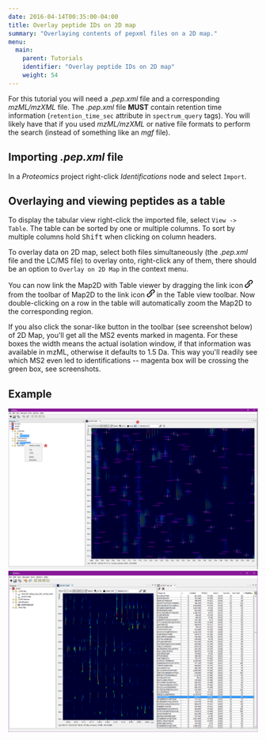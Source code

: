 ```yaml
---
date: 2016-04-14T00:35:00-04:00
title: Overlay peptide IDs on 2D map
summary: "Overlaying contents of pepxml files on a 2D map."
menu:
  main:
    parent: Tutorials
    identifier: "Overlay peptide IDs on 2D map"
    weight: 54
---
```


For this tutorial you will need a _.pep.xml_ file and a corresponding _mzML/mzXML_ file. The
_.pep.xml_ file **MUST** contain retention time information (`retention_time_sec` attribute in
`spectrum_query` tags). You will likely have that if you used _mzML/mzXML_ or native file formats
to perform the search (instead of something like an _mgf_ file).


## Importing _.pep.xml_ file
In a *Proteomics* project right-click _Identifications_ node and select `Import`.


## Overlaying and viewing peptides as a table
To display the tabular view right-click the imported file, select `View -> Table`. The table can be sorted by one or multiple columns. To sort by multiple columns hold <kbd>Shift</kbd> when clicking
on column headers.

To overlay data on 2D map, select both files simultaneously (the _.pep.xml_ file and the LC/MS file)
to overlay onto, right-click any of them, there should be an option to `Overlay on 2D Map` in the context menu.

You can now link the Map2D with Table viewer by dragging the link icon
![Link icon](/images/getting-started/icon_link.png) from the toolbar of Map2D to the link icon
![Link icon](/images/getting-started/icon_link.png) in the Table view toolbar. Now double-clicking
on a row in the table will automatically zoom the Map2D to the corresponding region.

If you also click the sonar-like button in the toolbar (see screenshot below) of 2D Map, you'll get all the MS2 events marked in magenta. For these boxes the width means the actual isolation window, if that information was available in mzML, otherwise it defaults to 1.5 Da. This way you'll readily see which MS2 even led to identifications -- magenta box will be crossing the green box, see screenshots.

## Example
![Overlay peptides instruction](/images/peptide-overlay/overlay-peptides-on-map2d-instruciton.png)
![Overlay peptides overview](/images/peptide-overlay/overlay-peptides-overview.png)
